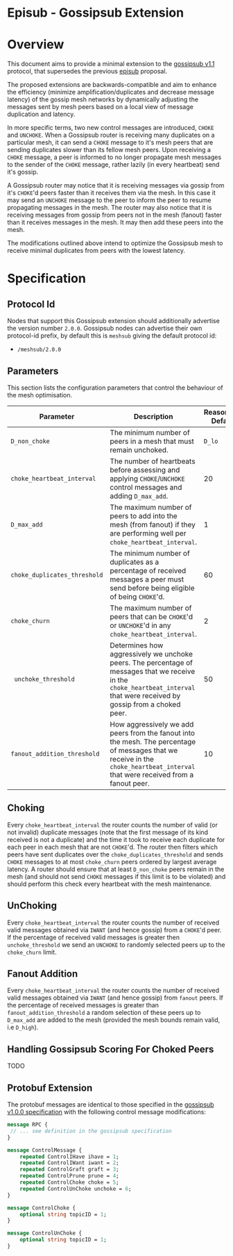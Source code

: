 # Episub - Gossipsub Extension


# Overview

This document aims to provide a minimal extension to the [gossipsub v1.1](https://github.com/libp2p/specs/blob/master/pubsub/gossipsub/gossipsub-v1.1.md) protocol, that supersedes the previous [episub](https://github.com/libp2p/specs/blob/master/pubsub/gossipsub/episub.md) proposal.

The proposed extensions are backwards-compatible and aim to enhance the efficiency (minimize amplification/duplicates and decrease message latency) of the gossip mesh networks by dynamically adjusting the messages sent by mesh peers based on a local view of message duplication and latency. 

In more specific terms, two new control messages are introduced, `CHOKE` and `UNCHOKE`. When a Gossipsub router is receiving many duplicates on a particular mesh, it can send a `CHOKE` message to it's mesh peers that are sending duplicates slower than its fellow mesh peers. Upon receiving a `CHOKE` message, a peer is informed to no longer propagate mesh messages to the sender of the `CHOKE` message, rather lazily (in every heartbeat) send it's gossip. 

A Gossipsub router may notice that it is receiving messages via gossip from it's `CHOKE`'d peers faster than it receives them via the mesh. In this case it may send an `UNCHOKE` message to the peer to inform the peer to resume propagating messages in the mesh. 
The router may also notice that it is receiving messages from gossip from peers not in the mesh (fanout) faster than it receives messages in the mesh. It may then add these peers into the mesh. 

The modifications outlined above intend to optimize the Gossipsub mesh to receive minimal duplicates from peers with the lowest latency.

# Specification

## Protocol Id

Nodes that support this Gossipsub extension should additionally advertise the version number `2.0.0`. Gossipsub nodes can advertise their own protocol-id prefix, by default this is `meshsub` giving the default protocol id:
- `/meshsub/2.0.0`

## Parameters

This section lists the configuration parameters that control the behaviour of the mesh optimisation.


| Parameter | Description  | Reasonable Default |
| -------- | -------- | -------- |
| `D_non_choke`     | The minimum number of peers in a mesh that must remain unchoked. | `D_lo` |
| `choke_heartbeat_interval` | The number of heartbeats before assessing and applying `CHOKE`/`UNCHOKE` control messages and adding `D_max_add`. | 20 |
| `D_max_add` | The maximum number of peers to add into the mesh (from fanout) if they are performing well per `choke_heartbeat_interval`. | 1 |
| `choke_duplicates_threshold` | The minimum number of duplicates as a percentage of received messages a peer must send before being eligible of being `CHOKE`'d. | 60 |
| `choke_churn` | The maximum number of peers that can be `CHOKE`'d or `UNCHOKE`'d in any `choke_heartbeat_interval`. | 2 |
|` unchoke_threshold` | Determines how aggressively we unchoke peers. The percentage of messages that we receive in the `choke_heartbeat_interval` that were received by gossip from a choked peer. | 50 |
| `fanout_addition_threshold` | How aggressively we add peers from the fanout into the mesh. The percentage of messages that we receive in the `choke_heartbeat_interval` that were received from a fanout peer. | 10 |

## Choking

Every `choke_heartbeat_interval` the router counts the number of valid (or not invalid) duplicate messages (note that the first message of its kind received is not a duplicate) and the time it took to receive each duplicate for each peer in each mesh that are not `CHOKE`'d. The router then filters which peers have sent duplicates over the `choke_duplicates_threshold` and sends `CHOKE` messages to at most `choke_churn` peers ordered by largest average latency. A router should ensure that at least `D_non_choke` peers remain in the mesh (and should not send `CHOKE` messages if this limit is to be violated) and should perform this check every heartbeat with the mesh maintenance. 

## UnChoking

Every `choke_heartbeat_interval` the router counts the number of received valid messages obtained via `IWANT` (and hence gossip) from a `CHOKE`'d peer. If the percentage of received valid messages is greater then `unchoke_threshold` we send an `UNCHOKE` to randomly selected peers up to the `choke_churn` limit.

## Fanout Addition

Every `choke_heartbeat_interval` the router counts the number of received valid messages obtained via `IWANT` (and hence gossip) from `fanout` peers. If the percentage of received messages is greater than `fanout_addition_threshold` a random selection of these peers up to `D_max_add` are added to the mesh (provided the mesh bounds remain valid, i.e `D_high`).

## Handling Gossipsub Scoring For Choked Peers

TODO

## Protobuf Extension

The protobuf messages are identical to those specified in the [gossipsub v1.0.0 specification](https://github.com/libp2p/specs/blob/master/pubsub/gossipsub/gossipsub-v1.0.md) with the following  control message modifications:

```protobuf
message RPC {
 // ... see definition in the gossipsub specification
}

message ControlMessage {
    repeated ControlIHave ihave = 1;
    repeated ControlIWant iwant = 2;
    repeated ControlGraft graft = 3;
    repeated ControlPrune prune = 4;
    repeated ControlChoke choke = 5;
    repeated ControlUnChoke unchoke = 6;
}

message ControlChoke {
    optional string topicID = 1;
}

message ControlUnChoke {
    optional string topicID = 1;
}
```

